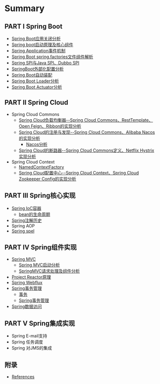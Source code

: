 # Summary

## PART I Spring Boot

* [Spring Boot应用关闭分析](boot/spring-boot-app-close.md)
* [Spring boot启动原理及核心组件](boot/spring-boot-initialization.md)
* [Spring Application事件机制](boot/event-mechanism.md)
* [Spring Boot spring.factories文件组件解析](boot/spring-boot-spring-factories.md)
* [Spring SPI与Java SPI、Dubbo SPI](boot/spring-spi.md)
* [SpringBoot外部化配置分析](boot/spring-boot-config.md)
* [Spring Boot自动装配](boot/spring-boot-auto-configuration.md)
* [Spring Boot Loader分析](boot/spring-boot-loader.md)
* [Spring Boot Actuator分析](boot/spring-boot-actuator.md)

## PART Ⅱ Spring Cloud

* Spring Cloud Commons
    * [Spring Cloud负载均衡器--Spring Cloud Commons、RestTemplate、Open Feign、Ribbon的实现分析](cloud/spring-cloud-load-balancer.md)
    * [Spring Cloud的注册与发现--Spring Cloud Commons、Alibaba Nacos的实现分析](cloud/spring-cloud-serivce-registry-and-discovery.md)
      * [Nacos分析](cloud/nacos.md)
    * [Spring Cloud的断路器--Spring Cloud Commons定义、Netflix Hystrix实现分析](cloud/spring-cloud-circuitbreak.md)
* Spring Cloud Context
    * [NamedContextFactory](cloud/spring-cloud-NamedContextFactory.md)
    * [Spring Cloud配置中心--Spring Cloud Context、Spring Cloud Zookeeper Config的实现分析](cloud/config/spring-cloud-config.md)


## PART Ⅲ Spring核心实现

* [Spring IoC容器](ioc/spring-ioc容器.md)
    * [bean的生命周期](ioc/spring-bean-life.md)
* [Spring注解历史](core/spring-annotation-history.md)
* Spring AOP
* [Spring spel]()

## PART Ⅳ Spring组件实现

* [Spring MVC](mvc/README.md)
  * [Spring MVC启动分析](mvc/spring-mvc-startup.md)
  * [SpringMVC请求处理及组件分析](mvc/spring_mvc_runtime.md)
* [Project Reactor原理](webflux/project-reactor原理.md)
* [Spring Webflux](webflux/webflux原理.md)
* [Spring事务管理]()
    * [事务](221-事务.md)
    * [Spring事务管理](222.md)
* [Spring数据访问](23-spring数据访问.md)

## PART Ⅴ Spring集成实现

* Spring E-mail支持
* Spring 任务调度
* Spring 对JMS的集成


## 附录
* [References](references.md)

